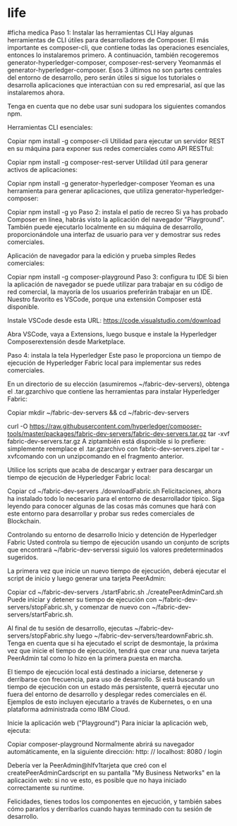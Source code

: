 # life
#ficha medica
Paso 1: Instalar las herramientas CLI
Hay algunas herramientas de CLI útiles para desarrolladores de Composer. El más importante es composer-cli, que contiene todas las operaciones esenciales, entonces lo instalaremos primero. A continuación, también recogeremos generator-hyperledger-composer, composer-rest-servery Yeomanmás el generator-hyperledger-composer. Esos 3 últimos no son partes centrales del entorno de desarrollo, pero serán útiles si sigue los tutoriales o desarrolla aplicaciones que interactúan con su red empresarial, así que las instalaremos ahora.

Tenga en cuenta que no debe usar suni sudopara los siguientes comandos npm.

Herramientas CLI esenciales:

Copiar
npm install -g composer-cli
Utilidad para ejecutar un servidor REST en su máquina para exponer sus redes comerciales como API RESTful:

Copiar
npm install -g composer-rest-server
Utilidad útil para generar activos de aplicaciones:

Copiar
npm install -g generator-hyperledger-composer
Yeoman es una herramienta para generar aplicaciones, que utiliza generator-hyperledger-composer:

Copiar
npm install -g yo
Paso 2: instala el patio de recreo
Si ya has probado Composer en línea, habrás visto la aplicación del navegador "Playground". También puede ejecutarlo localmente en su máquina de desarrollo, proporcionándole una interfaz de usuario para ver y demostrar sus redes comerciales.

Aplicación de navegador para la edición y prueba simples Redes comerciales:

Copiar
npm install -g composer-playground
Paso 3: configura tu IDE
Si bien la aplicación de navegador se puede utilizar para trabajar en su código de red comercial, la mayoría de los usuarios preferirán trabajar en un IDE. Nuestro favorito es VSCode, porque una extensión Composer está disponible.

Instale VSCode desde esta URL: https://code.visualstudio.com/download

Abra VSCode, vaya a Extensions, luego busque e instale la Hyperledger Composerextensión desde Marketplace.

Paso 4: instala la tela Hyperledger
Este paso le proporciona un tiempo de ejecución de Hyperledger Fabric local para implementar sus redes comerciales.

En un directorio de su elección (asumiremos ~/fabric-dev-servers), obtenga el .tar.gzarchivo que contiene las herramientas para instalar Hyperledger Fabric:

Copiar
mkdir ~/fabric-dev-servers && cd ~/fabric-dev-servers

curl -O https://raw.githubusercontent.com/hyperledger/composer-tools/master/packages/fabric-dev-servers/fabric-dev-servers.tar.gz
tar -xvf fabric-dev-servers.tar.gz
A ziptambién está disponible si lo prefiere: simplemente reemplace el .tar.gzarchivo con fabric-dev-servers.zipel tar -xvfcomando con un unzipcomando en el fragmento anterior.

Utilice los scripts que acaba de descargar y extraer para descargar un tiempo de ejecución de Hyperledger Fabric local:

Copiar
cd ~/fabric-dev-servers
./downloadFabric.sh
Felicitaciones, ahora ha instalado todo lo necesario para el entorno de desarrollador típico. Siga leyendo para conocer algunas de las cosas más comunes que hará con este entorno para desarrollar y probar sus redes comerciales de Blockchain.

Controlando su entorno de desarrollo
Inicio y detención de Hyperledger Fabric
Usted controla su tiempo de ejecución usando un conjunto de scripts que encontrará ~/fabric-dev-serverssi siguió los valores predeterminados sugeridos.

La primera vez que inicie un nuevo tiempo de ejecución, deberá ejecutar el script de inicio y luego generar una tarjeta PeerAdmin:

Copiar
    cd ~/fabric-dev-servers
    ./startFabric.sh
    ./createPeerAdminCard.sh
Puede iniciar y detener su tiempo de ejecución con ~/fabric-dev-servers/stopFabric.sh, y comenzar de nuevo con ~/fabric-dev-servers/startFabric.sh.

Al final de tu sesión de desarrollo, ejecutas ~/fabric-dev-servers/stopFabric.shy luego ~/fabric-dev-servers/teardownFabric.sh. Tenga en cuenta que si ha ejecutado el script de desmontaje, la próxima vez que inicie el tiempo de ejecución, tendrá que crear una nueva tarjeta PeerAdmin tal como lo hizo en la primera puesta en marcha.

El tiempo de ejecución local está destinado a iniciarse, detenerse y derribarse con frecuencia, para uso de desarrollo. Si está buscando un tiempo de ejecución con un estado más persistente, querrá ejecutar uno fuera del entorno de desarrollo y desplegar redes comerciales en él. Ejemplos de esto incluyen ejecutarlo a través de Kubernetes, o en una plataforma administrada como IBM Cloud.

Inicie la aplicación web ("Playground")
Para iniciar la aplicación web, ejecuta:

Copiar
    composer-playground
Normalmente abrirá su navegador automáticamente, en la siguiente dirección: http: // localhost: 8080 / login

Debería ver la PeerAdmin@hlfv1tarjeta que creó con el createPeerAdminCardscript en su pantalla "My Business Networks" en la aplicación web: si no ve esto, es posible que no haya iniciado correctamente su runtime.

Felicidades, tienes todos los componentes en ejecución, y también sabes cómo pararlos y derribarlos cuando hayas terminado con tu sesión de desarrollo.